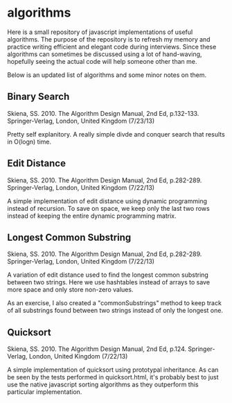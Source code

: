 algorithms
==========

Here is a small repository of javascript implementations of useful algorithms. The purpose of the repository is to refresh my memory and practice writing efficient and elegant code during interviews. Since these algorithms can sometimes be discussed using a lot of hand-waving, hopefully seeing the actual code will help someone other than me.

Below is an updated list of algorithms and some minor notes on them.

Binary Search
-------------
Skiena, SS. 2010. The Algorithm Design Manual, 2nd Ed, p.132-133. Springer-Verlag, London, United Kingdom
(7/23/13)

Pretty self explanitory. A really simple divde and conquer search that results in O(logn) time.

Edit Distance
-------------
Skiena, SS. 2010. The Algorithm Design Manual, 2nd Ed, p.282-289. Springer-Verlag, London, United Kingdom
(7/22/13)

A simple implementation of edit distance using dynamic programming instead of recursion. To save on space, we keep only the last two rows instead of keeping the entire dynamic programming matrix.

Longest Common Substring
------------------------
Skiena, SS. 2010. The Algorithm Design Manual, 2nd Ed, p.282-289. Springer-Verlag, London, United Kingdom
(7/22/13)

A variation of edit distance used to find the longest common substring between two strings. Here we use hashtables instead of arrays to save more space and only store non-zero values.

As an exercise, I also created a "commonSubstrings" method to keep track of all substrings found between two strings instead of only the longest one.

Quicksort
-------------------------
Skiena, SS. 2010. The Algorithm Design Manual, 2nd Ed, p.124. Springer-Verlag, London, United Kingdom
(7/22/13)

A simple implementation of quicksort using prototypal inheritance. As can be seen by the tests performed in quicksort.html, it's probably best to just use the native javascript sorting algorithms as they outperform this particular implementation.


